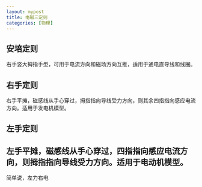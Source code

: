 ```yaml
---
layout: mypost
title: 电磁三定则
categories: [物理]
---
```


## 安培定则
右手竖大拇指手型，可用于电流方向和磁场方向互推，适用于通电直导线和线圈。
## 右手定则
右手平摊，磁感线从手心穿过，拇指指向导线受力方向，则其余四指指向感应电流方向。适用于发电机模型。
## 左手定则
左手平摊，磁感线从手心穿过，四指指向感应电流方向，则拇指指向导线受力方向。适用于电动机模型。
---
简单说，左力右电
